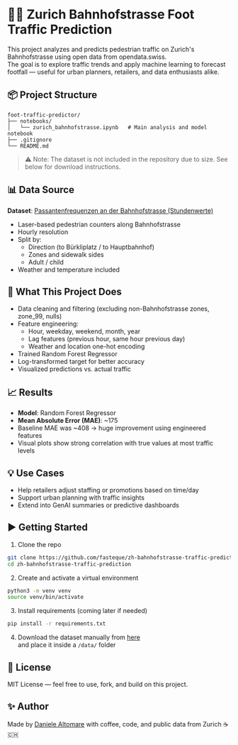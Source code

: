 # 🚶‍♀️ Zurich Bahnhofstrasse Foot Traffic Prediction

This project analyzes and predicts pedestrian traffic on Zurich's Bahnhofstrasse using open data from opendata.swiss.  
The goal is to explore traffic trends and apply machine learning to forecast footfall — useful for urban planners, retailers, and data enthusiasts alike.

## 📦 Project Structure

```
foot-traffic-predictor/
├── notebooks/
│   └── zurich_bahnhofstrasse.ipynb   # Main analysis and model notebook
├── .gitignore
└── README.md
```

> ⚠️ Note: The dataset is not included in the repository due to size. See below for download instructions.

## 📊 Data Source

**Dataset**: [Passantenfrequenzen an der Bahnhofstrasse (Stundenwerte)](https://opendata.swiss/en/dataset/passantenfrequenzen-an-der-bahnhofstrasse-stundenwerte)

- Laser-based pedestrian counters along Bahnhofstrasse  
- Hourly resolution  
- Split by:  
  - Direction (to Bürkliplatz / to Hauptbahnhof)  
  - Zones and sidewalk sides  
  - Adult / child  
- Weather and temperature included  

## 🔧 What This Project Does

- Data cleaning and filtering (excluding non-Bahnhofstrasse zones, zone_99, nulls)  
- Feature engineering:
  - Hour, weekday, weekend, month, year
  - Lag features (previous hour, same hour previous day)
  - Weather and location one-hot encoding  
- Trained Random Forest Regressor  
- Log-transformed target for better accuracy  
- Visualized predictions vs. actual traffic  

## 📈 Results

- **Model**: Random Forest Regressor  
- **Mean Absolute Error (MAE)**: ~175  
- Baseline MAE was ~408 → huge improvement using engineered features  
- Visual plots show strong correlation with true values at most traffic levels  

## 💡 Use Cases

- Help retailers adjust staffing or promotions based on time/day  
- Support urban planning with traffic insights  
- Extend into GenAI summaries or predictive dashboards  

## ▶️ Getting Started

1. Clone the repo

```bash
git clone https://github.com/fasteque/zh-bahnhofstrasse-traffic-prediction.git
cd zh-bahnhofstrasse-traffic-prediction
```

2. Create and activate a virtual environment

```bash
python3 -m venv venv
source venv/bin/activate
```

3. Install requirements (coming later if needed)

```bash
pip install -r requirements.txt
```

4. Download the dataset manually from [here](https://opendata.swiss/en/dataset/passantenfrequenzen-an-der-bahnhofstrasse-stundenwerte)  
   and place it inside a `/data/` folder

## 📜 License

MIT License — feel free to use, fork, and build on this project.

## ✨ Author

Made by [Daniele Altomare](https://github.com/fasteque) with coffee, code, and public data from Zurich ☕🇨🇭